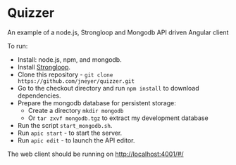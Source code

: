# Quizzer

An example of a node.js, Strongloop and Mongodb API driven Angular client

To run:

* Install: node.js, npm, and mongodb.
* Install [Strongloop](https://docs.strongloop.com/display/public/LB/Installing+StrongLoop).
* Clone this repository - `git clone https://github.com/jneyer/quizzer.git`
* Go to the checkout directory and run `npm install` to download dependencies.
* Prepare the mongodb database for persistent storage:
    * Create a directory `mkdir mongodb`
    * Or `tar zxvf mongodb.tgz` to extract my development database
* Run the script `start_mongodb.sh`.
* Run `apic start` - to start the server.
* Run `apic edit` - to launch the API editor.

The web client should be running on [http://localhost:4001/#/](http://localhost:4001/#/)
